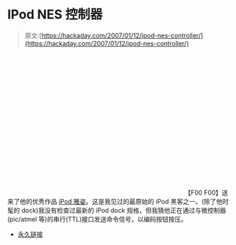 # IPod NES 控制器

> 原文:[https://hackaday.com/2007/01/12/ipod-nes-controller/](https://hackaday.com/2007/01/12/ipod-nes-controller/)

<object width="400" height="320"><param name="movie" value="http://www.youtube.com/v/scnjoG_C6Sw"><param name="wmode" value="transparent"></object>【F00 F00】送来了他的优秀作品 [iPod 雅姿](http://www.acidmods.com/forum/index.php?topic=854.0)。这是我见过的最原始的 iPod 黑客之一。(除了他时髦的 dock)我没有检查过最新的 iPod dock 规格，但我猜他正在通过与微控制器(pic/atmel 等)的串行(TTL)接口发送命令信号，以编码按钮按压。

*   [永久链接](http://www.youtube.com/watch?v=scnjoG_C6Sw)